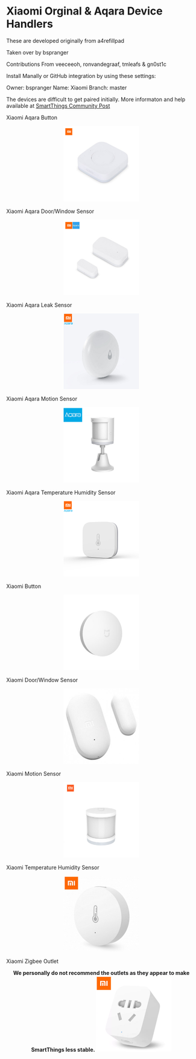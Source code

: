 # Xiaomi Orginal & Aqara Device Handlers

These are developed originally from a4refillpad

Taken over by bspranger

Contributions From veeceeoh, ronvandegraaf, tmleafs & gn0st1c

Install Manally or GitHub integration by using these settings:

Owner: bspranger
Name: Xiaomi
Branch: master

The devices are difficult to get paired initially. More informaton and help available at <a href="https://community.smartthings.com/t/original-aqara-xiaomi-zigbee-sensors-contact-temp-motion-button-outlet-leak-etc/113253/1"> SmartThings Community Post</a>

Xiaomi Aqara Button
<p align="center">
  <img src="/images/aqarabutton.jpg" width="200"/>
</p>

Xiaomi Aqara Door/Window Sensor
<p align="center">
  <img src="/images/aqaradoor.jpg" width="200"/>
</p>

Xiaomi Aqara Leak Sensor
<p align="center">
  <img src="/images/aqarawater.jpg" width="200"/>
</p>

Xiaomi Aqara Motion Sensor
<p align="center">
  <img src="/images/aqaramotion.jpg" width="200"/>
</p>

Xiaomi Aqara Temperature Humidity Sensor
<p align="center">
  <img src="/images/aqaratemp.jpg" width="200"/>
</p>

Xiaomi Button
<p align="center">
  <img src="/images/button.jpg" width="200"/>
</p>

Xiaomi Door/Window Sensor	
<p align="center">
  <img src="/images/door.jpg" width="200"/>
</p>

Xiaomi Motion Sensor
<p align="center">
  <img src="/images/motion.jpg" width="200"/>
</p>

Xiaomi Temperature Humidity Sensor
<p align="center">
  <img src="/images/temp.jpg" width="200"/>
</p>

Xiaomi Zigbee Outlet
<p align="center">
  <b>We personally do not recommend the outlets as they appear to make SmartThings less stable.<b>
    
  <img src="/images/outlet.jpg" width="200"/>
</p>
